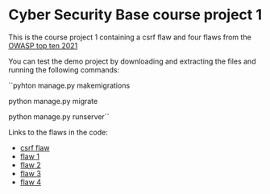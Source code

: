 # Cyber Security Base course project 1

This is the course project 1 containing a csrf flaw and four flaws from the [OWASP top ten 2021](https://owasp.org/www-project-top-ten/)

You can test the demo project by downloading and extracting the files and running the following commands:

``pyhton manage.py makemigrations

  python manage.py migrate

  python manage.py runserver``

Links to the flaws in the code:

- [csrf flaw]()
- [flaw 1]()
- [flaw 2]()
- [flaw 3]()
- [flaw 4]()
